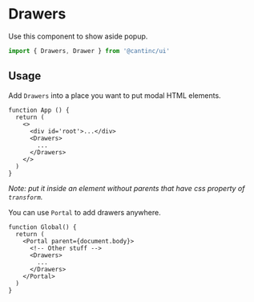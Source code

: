# Drawers

Use this component to show aside popup.

```typescript
import { Drawers, Drawer } from '@cantinc/ui'
```

## Usage

Add `Drawers` into a place you want to put modal HTML elements.

```tsx
function App () {
  return (
    <>
      <div id='root'>...</div>
      <Drawers>
        ...
      </Drawers>
    </>
  )
}
```

*Note: put it inside an element without parents that have css property of `transform`.*

You can use `Portal` to add drawers anywhere.

```tsx
function Global() {
  return (
    <Portal parent={document.body}>
      <!-- Other stuff -->
      <Drawers>
        ...
      </Drawers>
    </Portal>
  )
}
```
